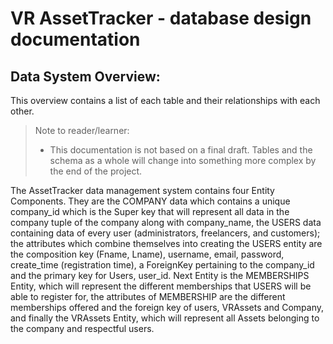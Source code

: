 # VR AssetTracker - database design documentation

## Data System Overview:
  This overview contains a list of each table and their relationships with each other.
  > Note to reader/learner:
  > * This documentation is not based on a final draft. 
  > Tables and the schema as a whole will change into something more complex by the end of the project.

The AssetTracker data management system contains four Entity Components.  They are the COMPANY data which contains a unique company_id which is the Super key that will represent all data in the company tuple of the company along with company_name, the USERS data containing data of every user (administrators, freelancers, and customers); the attributes which combine themselves into creating the USERS entity are the composition key (Fname, Lname), username, email, password, create_time (registration time), a ForeignKey pertaining to the company_id and the primary key for Users, user_id. Next Entity is the MEMBERSHIPS Entity, which will represent the different memberships that USERS will be able to register for, the attributes of MEMBERSHIP are the different memberships offered and the foreign key of users, VRAssets and Company, and finally the VRAssets Entity, which will represent all Assets belonging to the company and respectful users. 



